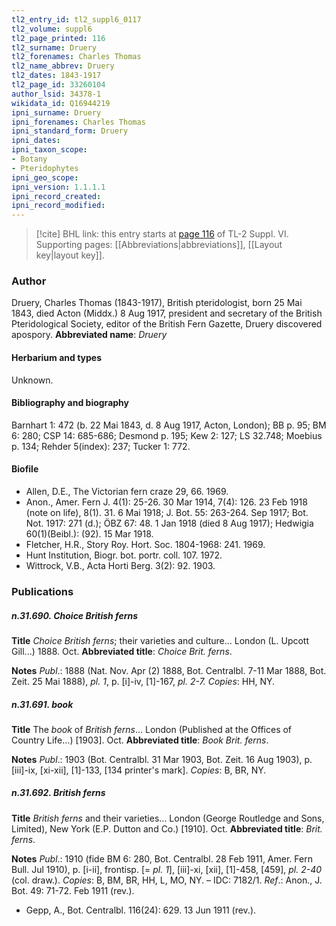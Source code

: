 ```yaml
---
tl2_entry_id: tl2_suppl6_0117
tl2_volume: suppl6
tl2_page_printed: 116
tl2_surname: Druery
tl2_forenames: Charles Thomas
tl2_name_abbrev: Druery
tl2_dates: 1843-1917
tl2_page_id: 33260104
author_lsid: 34378-1
wikidata_id: Q16944219
ipni_surname: Druery
ipni_forenames: Charles Thomas
ipni_standard_form: Druery
ipni_dates: 
ipni_taxon_scope: 
- Botany
- Pteridophytes
ipni_geo_scope: 
ipni_version: 1.1.1.1
ipni_record_created: 
ipni_record_modified:
---
```



> [!cite] BHL link: this entry starts at [page 116](https://www.biodiversitylibrary.org/page/33260104) of TL-2 Suppl. VI.
> Supporting pages: [[Abbreviations|abbreviations]], [[Layout key|layout key]].

### Author

Druery, Charles Thomas (1843-1917), British pteridologist, born 25 Mai 1843, died Acton (Middx.) 8 Aug 1917, president and secretary of the British Pteridological Society, editor of the British Fern Gazette, Druery discovered apospory. 
**Abbreviated name**: *Druery*

#### Herbarium and types

Unknown.

#### Bibliography and biography

Barnhart 1: 472 (b. 22 Mai 1843, d. 8 Aug 1917, Acton, London); BB p. 95; BM 6: 280; CSP 14: 685-686; Desmond p. 195; Kew 2: 127; LS 32.748; Moebius p. 134; Rehder 5(index): 237; Tucker 1: 772.

#### Biofile

- Allen, D.E., The Victorian fern craze 29, 66. 1969.
- Anon., Amer. Fern J. 4(1): 25-26. 30 Mar 1914, 7(4): 126. 23 Feb 1918 (note on life), 8(1). 31. 6 Mai 1918; J. Bot. 55: 263-264. Sep 1917; Bot. Not. 1917: 271 (d.); ÖBZ 67: 48. 1 Jan 1918 (died 8 Aug 1917); Hedwigia 60(1)(Beibl.): (92). 15 Mar 1918.
- Fletcher, H.R., Story Roy. Hort. Soc. 1804-1968: 241. 1969.
- Hunt Institution, Biogr. bot. portr. coll. 107. 1972.
- Wittrock, V.B., Acta Horti Berg. 3(2): 92. 1903.

### Publications

##### n.31.690. Choice British ferns

**Title**
*Choice British ferns*; their varieties and culture... London (L. Upcott Gill...) 1888. Oct.
**Abbreviated title**: *Choice Brit. ferns*.

**Notes**
*Publ*.: 1888 (Nat. Nov. Apr (2) 1888, Bot. Centralbl. 7-11 Mar 1888, Bot. Zeit. 25 Mai 1888), *pl. 1*, p. \[i\]-iv, \[1\]-167, *pl. 2-7. Copies*: HH, NY.

##### n.31.691. book

**Title**
The *book* of *British ferns*... London (Published at the Offices of Country Life...) \[1903\]. Oct.
**Abbreviated title**: *Book Brit. ferns*.

**Notes**
*Publ*.: 1903 (Bot. Centralbl. 31 Mar 1903, Bot. Zeit. 16 Aug 1903), p. \[iii\]-ix, \[xi-xii\], \[1\]-133, \[134 printer's mark\]. *Copies*: B, BR, NY.

##### n.31.692. British ferns

**Title**
*British ferns* and their varieties... London (George Routledge and Sons, Limited), New York (E.P. Dutton and Co.) \[1910\]. Oct.
**Abbreviated title**: *Brit. ferns*.

**Notes**
*Publ*.: 1910 (fide BM 6: 280, Bot. Centralbl. 28 Feb 1911, Amer. Fern Bull. Jul 1910), p. \[i-ii\], frontisp. \[= *pl. 1*\], \[iii\]-xi, \[xii\], \[1\]-458, \[459\], *pl. 2-40* (col. draw.). *Copies*: B, BM, BR, HH, L, MO, NY. – IDC: 7182/1.
*Ref*.: Anon., J. Bot. 49: 71-72. Feb 1911 (rev.).
- Gepp, A., Bot. Centralbl. 116(24): 629. 13 Jun 1911 (rev.).

